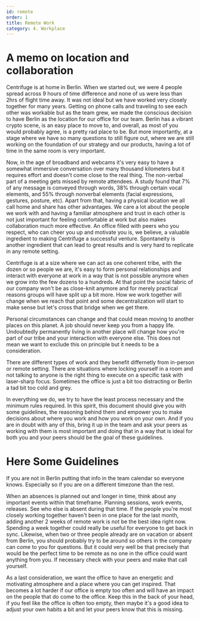 ```yaml
---
id: remote
order: 1
title: Remote Work
category: 4. Workplace
---
```


# A memo on location and collaboration

Centrifuge is at home in Berlin. When we started out, we were 4 people spread across 9 hours of time
difference and none of us were less than 2hrs of flight time away. It was not ideal but we have worked
very closely together for many years. Getting on phone calls and traveling to see each other was workable
but as the team grew, we made the conscious decision to have Berlin as the location for our office for
our team. Berlin has a vibrant crypto scene, is an easy place to move to, and overall, as most of you
would probably agree, is a pretty rad place to be. But more importantly, at a stage where we have so
many questions to still figure out, where we are still working on the foundation of our strategy and our
products, having a lot of time in the same room is very important.

Now, in the age of broadband and webcams it's very easy to have a somewhat immersive conversation over many
thousand kilometers but it requires effort and doesn't come close to the real thing. The non-verbal part of
a meeting gets missed by remote attendees. A study found that 7% of any message is conveyed through words, 38%
through certain vocal elements, and 55% through nonverbal elements (facial expressions, gestures, posture, etc).
Apart from that, having a physical location we all call home and share has other advantages. We care a lot about
the people we work with and having a familiar atmosphere and trust in each other is not just important for
feeling comfortable at work but also makes collaboration much more effective. An office filled with peers who
you respect, who can cheer you up and motivate you is, we believe, a valuable ingredient to making Centrifuge a
successful venture. Spontaneity is another ingredient that can lead to great results and is very hard to
replicate in any remote setting.

Centrifuge is at a size where we can act as one coherent tribe, with the dozen or so people we are, it's easy to
form personal relationships and interact with everyone at work in a way that is not possible anymore when we grow
into the few dozens to a hundreds. At that point the social fabric of our company won't be as close-knit anymore
and for merely practical reasons groups will have split up a bit more. How we work together will change when we
reach that point and some decentralization will start to make sense but let's cross that bridge when we get there.

Personal circumstances can change and that could mean moving to another places on this planet. A job should never
keep you from a happy life. Undoubtedly permanently living in another place will change how you're part of our
tribe and your interaction with everyone else. This does not mean we want to exclude this on principle but it
needs to be a consideration.

There are different types of work and they benefit differnetly from in-person or remote setting. There are
situations where locking yourself in a room and not talking to anyone is the right thing to execute on a
specific task with laser-sharp focus. Sometimes the office is just a bit too distracting or Berlin a tad bit
too cold and grey.

In everything we do, we try to have the least process necessary and the minimum rules required. In this
spirit, this document should give you with some guidelines, the reasoning behind them and empower you to make
decisions about where you work and how you work on your own. And if you are in doubt with any of this, bring
it up in the team and ask your peers as working with them is most important and doing that in a way that is
ideal for both you and your peers should be the goal of these guidelines.

# Here Some Guidelines

If you are not in Berlin putting that info in the team calendar so everyone knows. Especially so if you are on
a different timezone than the rest.

When an absences is planned out and longer in time, think about any important events within that timeframe.
Planning sessions, work events, releases. See who else is absent during that time. If the people you're most
closely working together haven't been in one place for the last month, adding another 2 weeks of remote work is
not be the best idea right now. Spending a week together could really be useful for everyone to get back in sync.
Likewise, when two or three people already are on vacation or absent from Berlin, you should probably try to be
around so others in the company can come to you for questions. But it could very well be that precisely that
would be the perfect time to be remote as no one in the office could want anything from you. If necessary check
with your peers and make that call yourself.

As a last consideration, we want the office to have an energetic and motivating atmosphere and a place where you
can get inspired. That becomes a lot harder if our office is empty too often and will have an impact on the people
that do come to the office. Keep this in the back of your head, if you feel like the office is often too empty,
then maybe it's a good idea to adjust your own habits a bit and let your peers know that this is missing.
